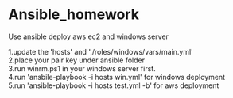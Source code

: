 # Ansible_homework
 Use ansible deploy aws ec2 and windows server

1.update the 'hosts' and './roles/windows/vars/main.yml'  
2.place your pair key under ansible folder  
3.run winrm.ps1 in your windows server first.  
4.run 'ansbile-playbook -i hosts win.yml'      for windows deployment  
5.run 'ansible-playbook -i hosts test.yml -b'    for aws deployment

